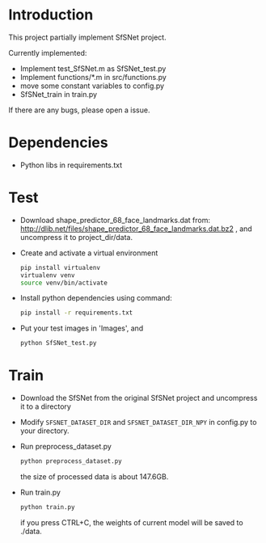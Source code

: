 # Introduction
This project partially implement SfSNet project. 

Currently implemented:
* Implement test_SfSNet.m as SfSNet_test.py
* Implement functions/*.m in src/functions.py
* move some constant variables to config.py 
* SfSNet_train in train.py

If there are any bugs, please open a issue.

# Dependencies
* Python libs in requirements.txt

# Test
* Download shape_predictor_68_face_landmarks.dat from:
http://dlib.net/files/shape_predictor_68_face_landmarks.dat.bz2 , 
and uncompress it to project_dir/data.

* Create and activate a virtual environment
    ```bash
    pip install virtualenv
    virtualenv venv
    source venv/bin/activate
    ```
* Install python dependencies using command:
    ```bash
    pip install -r requirements.txt
    ```
* Put your test images in 'Images', and 
    ```bash
    python SfSNet_test.py
    ```

# Train
* Download the SfSNet from the original SfSNet project and
uncompress it to a directory

* Modify `SFSNET_DATASET_DIR` and `SFSNET_DATASET_DIR_NPY` in 
config.py to your directory.

* Run preprocess_dataset.py
    ```bash
    python preprocess_dataset.py
    ```
    the size of processed data is about 147.6GB.

* Run train.py
    ```bash
    python train.py
    ```
    if you press CTRL+C, the weights of current model will be 
    saved to ./data.